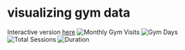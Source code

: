 # visualizing gym data
Interactive version [here](http://178.62.50.61/data/) 
![Monthly Gym Visits](http://rhys-fernandes.github.io/visualizing_gym_data/line_chart.svg)
![Gym Days](http://rhys-fernandes.github.io/visualizing_gym_data/bar_chart.svg)
![Total Sessions](http://rhys-fernandes.github.io/visualizing_gym_data/pie_chart.svg)
![Duration](http://rhys-fernandes.github.io/visualizing_gym_data/bar_chart2.svg)
